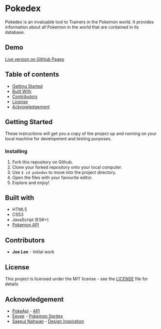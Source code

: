 # Pokedex

Pokedex is an invaluable tool to Trainers in the Pokemon world. It provides information about all Pokemon in the world that are contained in its database.

## Demo

[Live version on GitHub Pages](https://joedravarol.github.io/pokedex/)

## Table of contents

- [Getting Started](https://github.com/joedravarol/pokedex#getting-started)
- [Built With](https://github.com/joedravarol/pokedex#built-with)
- [Contributors](https://github.com/joedravarol/pokedex#contributors)
- [License](https://github.com/joedravarol/pokedex#license)
- [Acknowledgement](https://github.com/joedravarol/pokedex#acknowledgement)

## Getting Started

These instructions will get you a copy of the project up and running on your local machine for development and testing purposes.

### Installing

1. Fork this repository on Github.
1. Clone your forked repository onto your local computer.
1. Use `$ cd pokedex` to move into the project directory.
1. Open the files with your favourite editor.
1. Explore and enjoy!

## Built with

- HTML5
- CSS3
- JavaScript (ES6+)
- [Pokemon API](https://pokeapi.co/)

## Contributors

- **Joe Lee** - Initial work

## License

This project is licensed under the MIT license - see the [LICENSE](LICENSE) file for details

## Acknowledgement

- [PokeApi](https://github.com/PokeAPI) - [API](https://pokeapi.co/)
- [Eevee](https://github.com/eevee) - [Pokemon Sprites](https://veekun.com/dex/media/pokemon/dream-world/)
- [Saepul Nahwan](https://dribbble.com/saepulnahwan23) - [Design Inspiration](https://dribbble.com/shots/6540871-Pokedex-App)
